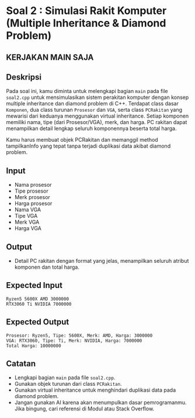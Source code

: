 # Soal 2 : Simulasi Rakit Komputer (Multiple Inheritance & Diamond Problem)

## KERJAKAN MAIN SAJA

## Deskripsi
Pada soal ini, kamu diminta untuk melengkapi bagian `main` pada file `soal2.cpp` untuk mensimulasikan sistem perakitan komputer dengan konsep multiple inheritance dan diamond problem di C++. Terdapat class dasar `Komponen`, dua class turunan `Prosesor` dan `VGA`, serta class `PCRakitan` yang mewarisi dari keduanya menggunakan virtual inheritance. Setiap komponen memiliki nama, tipe (dari Prosesor/VGA), merk, dan harga. PC rakitan dapat menampilkan detail lengkap seluruh komponennya beserta total harga.

Kamu harus membuat objek PCRakitan dan memanggil method tampilkanInfo yang tepat tanpa terjadi duplikasi data akibat diamond problem.

## Input
- Nama prosesor
- Tipe prosesor
- Merk prosesor
- Harga prosesor
- Nama VGA
- Tipe VGA
- Merk VGA
- Harga VGA

## Output
- Detail PC rakitan dengan format yang jelas, menampilkan seluruh atribut komponen dan total harga.

## Expected Input
```
Ryzen5 5600X AMD 3000000
RTX3060 Ti NVIDIA 7000000
```

## Expected Output
```
Prosesor: Ryzen5, Tipe: 5600X, Merk: AMD, Harga: 3000000
VGA: RTX3060, Tipe: Ti, Merk: NVIDIA, Harga: 7000000
Total Harga: 10000000
```

## Catatan
- Lengkapi bagian `main` pada file `soal2.cpp`.
- Gunakan objek turunan dari class `PCRakitan`.
- Gunakan virtual inheritance untuk menghindari duplikasi data pada diamond problem.
- Jangan gunakan AI karena akan menumpulkan dasar pemrogramanmu. Jika bingung, cari referensi di Modul atau Stack Overflow.
